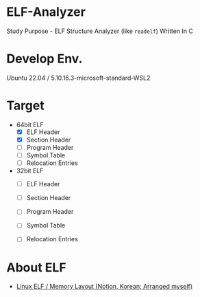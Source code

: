 # ELF-Analyzer

Study Purpose - ELF Structure Analyzer (like `readelf`) 
Written In C

# Develop Env.
Ubuntu 22.04 / 5.10.16.3-microsoft-standard-WSL2

# Target
- 64bit ELF
	- [x] ELF Header
	- [x] Section Header
	- [ ] Program Header
	- [ ] Symbol Table
	- [ ] Relocation Entries
- 32bit ELF
	- [ ] ELF Header
	- [ ] Section Header
	- [ ] Program Header
	- [ ] Symbol Table
	- [ ] Relocation Entries


# About ELF
- [Linux ELF / Memory Layout (Notion, Korean; Arranged myself)](https://www.notion.so/tori209/Linux-ELF-Memory-Layout-f5b228beaace40fdbc39e19323eeb655#a21be016ef8748e08e03c5db00997c7b)
